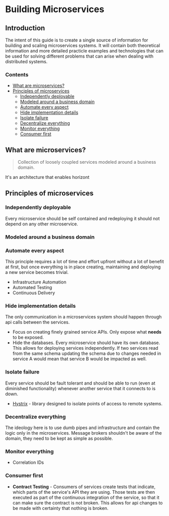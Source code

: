 # Building Microservices
## Introduction
The intent of this guide is to create a single source of information for building and scaling microservices systems. It will contain both theoretical information and more detailed practicle examples and technologies that can be used for solving different problems that can arise when dealing with distributed systems. 
### Contents
 - [What are microservices?](#what-are-microservices)
 - [Principles of microservices](#principles-of-microservices)
	 - [Independently deployable](#independently-deployable)
	 - [Modeled around a business domain](#modeled-around-a-business-domain)
	 - [Automate every aspect](#automate-every-aspect)
	 - [Hide implementation details](#hide-implementation-details)
	 - [Isolate failure](#isolate-failure)
	 - [Decentralize everything](#decentralize-everything)
	 - [Monitor everything](#monitor-everything)
	 - [Consumer first](#consumer-first)
## What are microservices?

> Collection of loosely coupled services modeled around a business domain.

It's an architecture that enables horizont

## Principles of microservices

 ### Independently deployable
 Every microservice should be self contained and redeploying it should not    depend on any other microservice. 
 ### Modeled around a business domain
 ### Automate every aspect
 This principle requires a lot of time and effort upfront without a lot of benefit at first, but once everything is in place creating, maintaining and deploying a new service becomes trivial.
 
 - Infrastructure Automation
 - Automated Testing
 - Continuous Delivery

 ### Hide implementation details
 The only communication in a microservices system should happen through api calls between the services.

 - Focus on creating finely grained service APIs. Only expose what **needs** to be exposed.
 - Hide the databases. Every microservice should have its own database. This allows for deploying services independently. If two services read from the same schema updating the schema due to changes needed in service A would mean that service B would be impacted as well.
 ### Isolate failure
 Every service should be fault tolerant and should be able to run (even at diminished functionality) whenever another service that it connects to is down.
 
 - [Hystrix](https://github.com/Netflix/hystrix) - library designed to isolate points of access to remote systems.

 ### Decentralize everything
 The ideology here is to use dumb pipes and infrastructure and contain the logic only in the microservices. Message brokers shouldn't be aware of the domain, they need to be kept as simple as possible. 
 ### Monitor everything

 - Correlation IDs

 ### Consumer first

 - **Contract Testing** - Consumers of services create tests that indicate, which parts of the service's API they are using. Those tests are then executed as part of the continuous integration of the service, so that it can make sure the contract is not broken. This allows for api changes to be made with certainty that nothing is broken.

<!--stackedit_data:
eyJoaXN0b3J5IjpbLTQwNDU4MTEzOSwxOTE0ODAxNDE4LDEzND
g4MDAyMjksLTE1MDg1OTkzMzIsNDIyMTAyNzY3LDg2MzUyMDUx
OCwtNjM2NjE5MTgzLDg0MzUyNDM0Nyw0NTMyODEzMzIsLTE1Nj
c2MjkwNzUsLTQ5NTU0MTY1OCwtMTQ1MTA1MjUzOCwxNTgwOTI5
MDc3LDEyODk2OTkzNDgsLTExNDY2NDA3OTgsLTM4MDE1MDYzNS
wyMDk0MTU1NjYyLC02Mzg5MzA0ODUsNzI2MjMyMjI4LDk0MjYw
MTM5MV19
-->